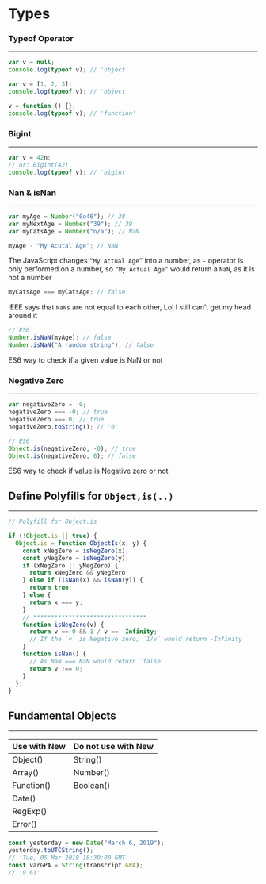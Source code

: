 # Types

### Typeof Operator

---

```jsx
var v = null;
console.log(typeof v); // 'object'

var v = [1, 2, 3];
console.log(typeof v); // 'object'

v = function () {};
console.log(typeof v); // 'function'
```

### Bigint

---

```jsx
var v = 42n;
// or: Bigint(42)
console.log(typeof v); // 'bigint'
```

### Nan & isNan

---

```jsx
var myAge = Number("0o46"); // 38
var myNextAge = Number("39"); // 39
var myCatsAge = Number("n/a"); // NaN
```

```jsx
myAge - "My Acutal Age"; // NaN
```

The JavaScript changes `“My Actual Age”` into a number, as `-` operator is only performed on a number, so `“My Actual Age”` would return a `NaN`, as it is not a number

```jsx
myCatsAge === myCatsAge; // false
```

IEEE says that `NaNs` are not equal to each other, Lol I still can’t get my head around it

```jsx
// ES6
Number.isNaN(myAge); // false
Number.isNaN("A random string"); // false
```

ES6 way to check if a given value is NaN or not

### Negative Zero

---

```jsx
var negativeZero = -0;
negativeZero === -0; // true
negativeZero === 0; // true
negativeZero.toString(); // '0'
```

```jsx
// ES6
Object.is(negativeZero, -0); // true
Object.is(negativeZero, 0); // false
```

ES6 way to check if value is Negative zero or not

## Define Polyfills for `Object,is(..)`

---

```jsx
// Polyfill for Object.is

if (!Object.is || true) {
  Object.is = function ObjectIs(x, y) {
    const xNegZero = isNegZero(x);
    const yNegZero = isNegZero(y);
    if (xNegZero || yNegZero) {
      return xNegZero && yNegZero;
    } else if (isNan(x) && isNan(y)) {
      return true;
    } else {
      return x === y;
    }
    // ********************************
    function isNegZero(v) {
      return v == 0 && 1 / v == -Infinity;
      // If the `v` is Negative zero, `1/v` would return -Infinity
    }
    function isNan() {
      // As NaN === NaN would return `false`
      return v !== 0;
    }
  };
}
```

## Fundamental Objects

---

| Use with New | Do not use with New |
| ------------ | ------------------- |
| Object()     | String()            |
| Array()      | Number()            |
| Function()   | Boolean()           |
| Date()       |                     |
| RegExp()     |                     |
| Error()      |                     |

```jsx
const yesterday = new Date("March 6, 2019");
yesterday.toUTCString();
// 'Tue, 05 Mar 2019 18:30:00 GMT'
const varGPA = String(transcript.GPA);
// '9.61'
```
